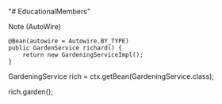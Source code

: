 "# EducationalMembers" 

Note (AutoWire)

	@Bean(autowire = Autowire.BY_TYPE)
	public GardenService richard() {
		return new GardeningServiceImpl();
	}


GardeningService rich = ctx.getBean(GardeningService.class);

rich.garden();
